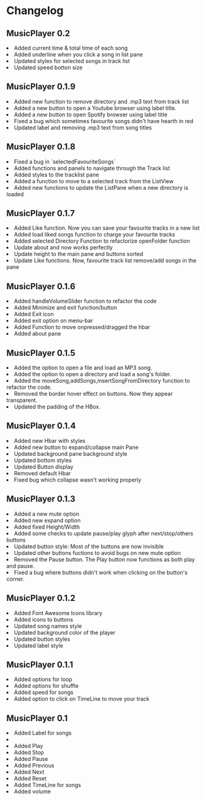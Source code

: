# Changelog

## MusicPlayer 0.2

<li>Added current time & total time of each song</li>
<li>Added underline when you click a song in list pane</li>
<li>Updated styles for selected songs in track list</li>
<li>Updated speed botton size</li>

## MusicPlayer 0.1.9

<li>Added new function to remove directory and .mp3 text from track list</li>
<li>Added a new button to open a Youtube browser using label title.</li>
<li>Added a new button to open Spotify browser using label title</li>
<li>Fixed a bug which sometimes favourite songs didn't have hearth in red</li>
<li>Updated label and removing .mp3 text from song titles</li>

## MusicPlayer 0.1.8

<li>Fixed a bug in `selectedFavouriteSongs`</li>
<li>Added functions and panels to navigate through the Track list</li>
<li>Added styles to the tracklist pane</li>
<li>Added a function to move to a selected track from the ListView</li>
<li>Added new functions to update the ListPane when a new directory is loaded</li>

## MusicPlayer 0.1.7

<li>Added Like function. Now you can save your favourite tracks in a new list</li>
<li>Added load liked songs function to charge your favourite tracks</li>
<li>Added selected Directory Function to refactorize openFolder function</li>
<li>Update about and now works perfectly</li>
<li>Update height to the main pane and buttons sorted</li>
<li>Update Like functions. Now, favourite track list remove/add songs in the pane</li>

## MusicPlayer 0.1.6

<li>Added handleVolumeSlider function to refactor the code</li>
<li>Added Minimize and exit function/button</li>
<li>Added Exit icon</li>
<li>Added exit option on menu-bar</li>
<li>Added Function to move onpressed/dragged the hbar</li>
<li>Added about pane</li>

## MusicPlayer 0.1.5

<li>Added the option to open a file and load an MP3 song.</li>
<li>Added the option to open a directory and load a song's folder.</li>
<li>Added the moveSong,addSongs,insertSongFromDirectory function to refactor the code.</li>
<li>Removed the border hover effect on buttons. Now they appear transparent.</li>
<li>Updated the padding of the HBox.</li>


## MusicPlayer 0.1.4

<li>Added new Hbar with styles</li>
<li>Added new button to expand/collapse main Pane</li>
<li>Updated background pane background style</li>
<li>Updated bottom styles</li>
<li>Updated Button display</li>
<li>Removed default Hbar</li>
<li>Fixed bug which collapse wasn't working properly</li>

## MusicPlayer 0.1.3

<li>Added a new mute option</li>
<li>Added new expand option</li>
<li>Added fixed Height/Width</li>
<li>Added some checks to update pause/play glyph after next/stop/others buttons</li>
<li>Updated button style: Most of the buttons are now invisible</li>
<li>Updated other buttons fuctions to avoid bugs on new mute option</li>
<li>Removed the Pause button. The Play button now functions as both play and pause.</li>
<li>Fixed a bug where buttons didn't work when clicking on the button's corner.</li>

## MusicPlayer 0.1.2

<li>Added Font Awesome Icons library</li>
<li>Added icons to buttons</li>
<li>Updated song names style</li>
<li>Updated background color of the player</li>
<li>Updated button styles</li>
<li>Updated label style</li>

## MusicPlayer 0.1.1

<li>Added options for loop</li>
<li>Added options for shuffle</li>
<li>Added speed for songs</li>
<li>Added option to click on TimeLine to move your track</li>

## MusicPlayer 0.1

<li>Added Label for songs<li>
<li>Added Play</li>
<li>Added Stop</li>
<li>Added Pause</li>
<li>Added Previous</li>
<li>Added Next</li>
<li>Added Reset </li>
<li>Added TimeLine for songs</li>
<li>Added volume</li>